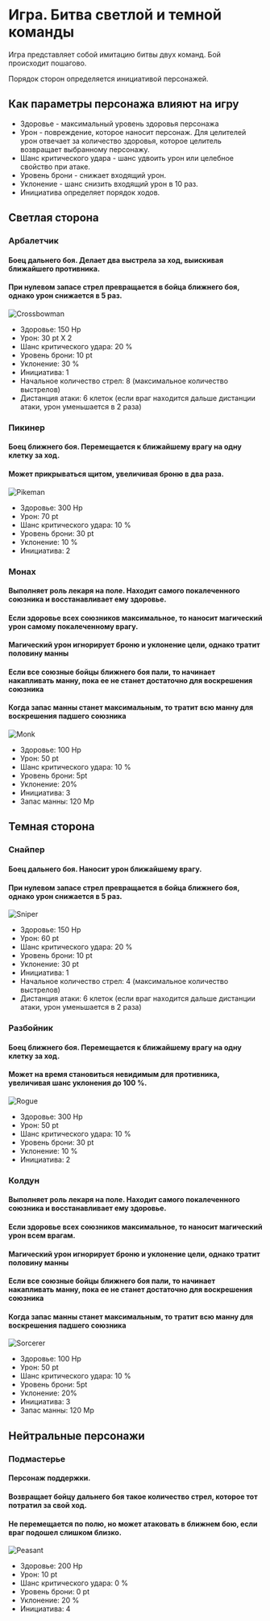 # Игра. Битва светлой и темной команды

Игра представляет собой имитацию битвы двух команд. Бой происходит пошагово. 

Порядок сторон определяется инициативой персонажей.

## Как параметры персонажа влияют на игру

* Здоровье - максимальный уровень здоровья персонажа
* Урон - повреждение, которое наносит персонаж. Для целителей урон отвечает за количество здоровья, которое целитель возвращает выбранному персонажу.
* Шанс критического удара - шанс удвоить урон или целебное свойство при атаке.
* Уровень брони - снижает входящий урон.
* Уклонение - шанс снизить входящий урон в 10 раз.
* Инициатива определяет порядок ходов.

## Светлая сторона

### Арбалетчик

#### Боец дальнего боя. Делает два выстрела за ход, выискивая ближайшего противника. 
#### При нулевом запасе стрел превращается в бойца ближнего боя, однако урон снижается в 5 раз. 

![Crossbowman](./img/crossbowman.jpg)

* Здоровье: 150 Hp
* Урон: 30 pt X 2
* Шанс критического удара: 20 %
* Уровень брони: 10 pt
* Уклонение: 30 %
* Инициатива: 1 
* Начальное количество стрел: 8 (максимальное количество выстрелов)
* Дистанция атаки: 6 клеток (если враг находится дальше дистанции атаки, урон уменьшается в 2 раза)


### Пикинер

#### Боец ближнего боя. Перемещается к ближайшему врагу на одну клетку за ход.
#### Может прикрываться щитом, увеличивая броню в два раза.

![Pikeman](./img/pikeman.jpg)

* Здоровье: 300 Hp
* Урон: 70 pt
* Шанс критического удара: 10 %
* Уровень брони: 30 pt
* Уклонение: 10 %
* Инициатива: 2

### Монах
#### Выполняет роль лекаря на поле. Находит самого покалеченного союзника и восстанавливает ему здоровье.
#### Если здоровье всех союзников максимальное, то наносит магический урон самому покалеченному врагу.
#### Магический урон игнорирует броню и уклонение цели, однако тратит половину манны
#### Если все союзные бойцы ближнего боя пали, то начинает накапливать манну, пока ее не станет достаточно для воскрешения союзника
#### Когда запас манны станет максимальным, то тратит всю манну для воскрешения падшего союзника

![Monk](./img/monk.jpg)


* Здоровье: 100 Hp
* Урон: 50 pt
* Шанс критического удара: 10 % 
* Уровень брони: 5pt
* Уклонение: 20%
* Инициатива: 3
* Запас манны: 120 Mp

## Темная сторона

### Снайпер

#### Боец дальнего боя. Наносит урон ближайшему врагу.
#### При нулевом запасе стрел превращается в бойца ближнего боя, однако урон снижается в 5 раз.

![Sniper](./img/sniper.jpg)

* Здоровье: 150 Hp
* Урон: 60 pt
* Шанс критического удара: 20 %
* Уровень брони: 10 pt
* Уклонение: 30 pt
* Инициатива: 1
* Начальное количество стрел: 4 (максимальное количество выстрелов)
* Дистанция атаки: 6 клеток (если враг находится дальше дистанции атаки, урон уменьшается в 2 раза) 

### Разбойник

#### Боец ближнего боя. Перемещается к ближайшему врагу на одну клетку за ход.
#### Может на время становиться невидимым для противника, увеличивая шанс уклонения до 100 %.

![Rogue](./img/rogue.jpg)

* Здоровье: 300 Hp
* Урон: 50 pt
* Шанс критического удара: 10 %
* Уровень брони: 30 pt
* Уклонение: 10 %
* Инициатива: 2

### Колдун
#### Выполняет роль лекаря на поле. Находит самого покалеченного союзника и восстанавливает ему здоровье.
#### Если здоровье всех союзников максимальное, то наносит магический урон всем врагам.
#### Магический урон игнорирует броню и уклонение цели, однако тратит половину манны
#### Если все союзные бойцы ближнего боя пали, то начинает накапливать манну, пока ее не станет достаточно для воскрешения союзника
#### Когда запас манны станет максимальным, то тратит всю манну для воскрешения падшего союзника

![Sorcerer](./img/sorcerer.jpg)

* Здоровье: 100 Hp
* Урон: 50 pt
* Шанс критического удара: 10 %
* Уровень брони: 5pt
* Уклонение: 20%
* Инициатива: 3
* Запас манны: 120 Mp

## Нейтральные персонажи

### Подмастерье

#### Персонаж поддержки. 
#### Возвращает бойцу дальнего боя такое количество стрел, которое тот потратил за свой ход.
#### Не перемещается по полю, но может атаковать в ближнем бою, если враг подошел слишком близко.
![Peasant](./img/peastant.jpg)

* Здоровье: 200 Hp
* Урон: 10 pt
* Шанс критического удара: 0 %
* Уровень брони: 0 pt
* Уклонение: 20 %
* Инициатива: 4
